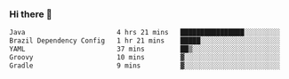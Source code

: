 ### Hi there 👋

<!--START_SECTION:waka-->

```txt
Java                       4 hrs 21 mins   ████████████████░░░░░░░░░   63.91 %
Brazil Dependency Config   1 hr 21 mins    █████░░░░░░░░░░░░░░░░░░░░   19.88 %
YAML                       37 mins         ██▒░░░░░░░░░░░░░░░░░░░░░░   09.03 %
Groovy                     10 mins         ▓░░░░░░░░░░░░░░░░░░░░░░░░   02.62 %
Gradle                     9 mins          ▓░░░░░░░░░░░░░░░░░░░░░░░░   02.22 %
```

<!--END_SECTION:waka-->

<!--
**jerry-shao/jerry-shao** is a ✨ _special_ ✨ repository because its `README.md` (this file) appears on your GitHub profile.

Here are some ideas to get you started:

- 🔭 I’m currently working on ...
- 🌱 I’m currently learning ...
- 👯 I’m looking to collaborate on ...
- 🤔 I’m looking for help with ...
- 💬 Ask me about ...
- 📫 How to reach me: ...
- 😄 Pronouns: ...
- ⚡ Fun fact: ...
-->
